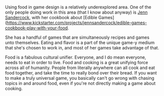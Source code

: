 Using food in game design is a relatively underexplored area. One of the only people doing work in this area (that I know about anyway) is [Jenn Sandercock](http://jennsand.com/), with her cookbook about [Edible Games](https://www.kickstarter.com/projects/jennsandercock/edible-games-cookbook-play-with-your-food.

She has a handful of games that are simultaneously recipes and games unto themselves. Eating and flavor is a part of the unique game-y medium that she's chosen to work in, and most of her games take advantage of that.

Food is a fabulous cultural unifier. Everyone, and I do mean everyone, needs to eat in order to live. Food and cooking is a great unifying force across all of humanity. People from literally anywhere can all cook and eat food together, and take the time to really bond over their bread. If you want to make a truly universal game, you basically can't go wrong with chasing topics in and around food, even if you're not directly making a game about cooking.
